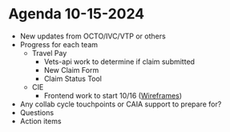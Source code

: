# Agenda 10-15-2024

- New updates from OCTO/IVC/VTP or others
- Progress for each team
  - Travel Pay
    - Vets-api work to determine if claim submitted
    - New Claim Form
    - Claim Status Tool   
  - CIE 
    - Frontend work to start 10/16 ([Wireframes](https://www.figma.com/design/RzugGEmu4drhCSHTyQ6hjl/Simple-mileage-only-travel-pay-claim-submission?node-id=2135-3&t=EB4SQXyZ7hTp0tFj-0))
- Any collab cycle touchpoints or CAIA support to prepare for? 
- Questions
- Action items
  


